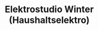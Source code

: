---
title: "Elektrostudio Winter (Haushaltselektro)"
url: /langenfeld/elektrostudio-winter-haushaltselektro/
shop: Haushaltsartikel
---